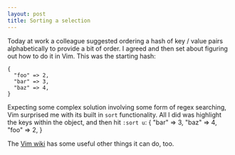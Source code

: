 ```yaml
---
layout: post
title: Sorting a selection
---
```


Today at work a colleague suggested ordering a hash of key / value pairs alphabetically to provide a bit of order. I agreed and then set about figuring out how to do it in Vim. This was the starting hash:

    {
      "foo" => 2,
      "bar" => 3,
      "baz" => 4,
    }

Expecting some complex solution involving some form of regex searching, Vim surprised me with its built in `sort` functionality. All I did was highlight the keys within the object, and then hit `:sort u`:
    {
      "bar" => 3,
      "baz" => 4,
      "foo" => 2,
    }

The [Vim wiki](http://vim.wikia.com/wiki/Sort_lines) has some useful other things it can do, too.
